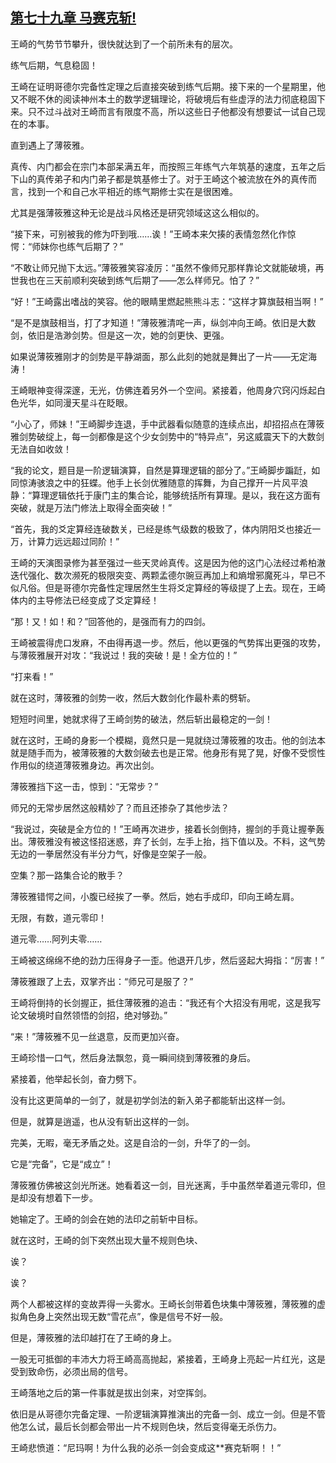 ## [第七十九章 马赛克斩!](https://www.xxbiquge.com/11_11207/8858975.html)


  王崎的气势节节攀升，很快就达到了一个前所未有的层次。

  练气后期，气息稳固！

  王崎在证明哥德尔完备性定理之后直接突破到练气后期。接下来的一个星期里，他又不眠不休的阅读神州本土的数学逻辑理论，将破境后有些虚浮的法力彻底稳固下来。只不过斗战对王崎而言有限度不高，所以这些日子他都没有想要试一试自己现在的本事。

  直到遇上了薄筱雅。

  真传、内门都会在宗门本部呆满五年，而按照三年练气六年筑基的速度，五年之后下山的真传弟子和内门弟子都是筑基修士了。对于王崎这个被流放在外的真传而言，找到一个和自己水平相近的练气期修士实在是很困难。

  尤其是强薄筱雅这种无论是战斗风格还是研究领域这这么相似的。

  “接下来，可别被我的修为吓到哦……诶！”王崎本来欠揍的表情忽然化作惊愕：“师妹你也练气后期了？”

  “不敢让师兄抛下太远。”薄筱雅笑容凌厉：“虽然不像师兄那样靠论文就能破境，再世我也在三天前顺利突破到练气后期了——怎么样师兄。怕了？”

  “好！”王崎露出嗜战的笑容。他的眼睛里燃起熊熊斗志：“这样才算旗鼓相当啊！”

  “是不是旗鼓相当，打了才知道！”薄筱雅清咤一声，纵剑冲向王崎。依旧是大数剑，依旧是浩渺剑势。但是这一次，她的剑更快、更强。

  如果说薄筱雅刚才的剑势是平静湖面，那么此刻的她就是舞出了一片——无定海涛！

  王崎眼神变得深邃，无光，仿佛连着另外一个空间。紧接着，他周身穴窍闪烁起白色光华，如同漫天星斗在眨眼。

  “小心了，师妹！”王崎脚步连退，手中武器看似随意的连续点出，却招招点在薄筱雅剑势破绽上，每一剑都像是这个少女剑势中的“特异点”，另这威震天下的大数剑无法自如收敛！

  “我的论文，题目是一阶逻辑演算，自然是算理逻辑的部分了。”王崎脚步蹁跹，如同惊涛骇浪之中的狂蝶。他手上长剑优雅随意的挥舞，为自己撑开一片风平浪静：“算理逻辑依托于康门主的集合论，能够统括所有算理。是以，我在这方面有突破，就是万法门修法上取得全面突破！”

  “首先，我的爻定算经连破数关，已经是练气级数的极致了，体内阴阳爻也接近一万，计算力远远超过同阶！”

  王崎的天演图录修为甚至强过一些天灵岭真传。这是因为他的这门心法经过希柏澈迭代强化、数次濒死的极限突变、两颗孟德尔豌豆再加上和熵增邪魔死斗，早已不似凡俗。但是哥德尔完备性定理居然生生将爻定算经的等级提了上去。现在，王崎体内的主导修法已经变成了爻定算经！

  “那！又！如！和？”回答他的，是强而有力的四剑。

  王崎被震得虎口发麻，不由得再退一步。然后，他以更强的气势挥出更强的攻势，与薄筱雅展开对攻：“我说过！我的突破！是！全方位的！”

  “打来看！”

  就在这时，薄筱雅的剑势一收，然后大数剑化作最朴素的劈斩。

  短短时间里，她就求得了王崎剑势的破法，然后斩出最稳定的一剑！

  就在这时，王崎的身影一个模糊，竟然只是一晃就绕过薄筱雅的攻击。他的剑法本就是随手而为，被薄筱雅的大数剑破去也是正常。他身形有晃了晃，好像不受惯性作用似的绕道薄筱雅身边。再次出剑。

  薄筱雅挡下这一击，惊到：“无常步？”

  师兄的无常步居然这般精妙了？而且还掺杂了其他步法？

  “我说过，突破是全方位的！”王崎再次进步，接着长剑倒持，握剑的手竟让握拳轰出。薄筱雅没有被这怪招迷惑，弃了长剑，左手上抬，挡下值以及。不料，这气势无边的一拳居然没有半分力气，好像是空架子一般。

  空集？那一路集合论的散手？

  薄筱雅错愕之间，小腹已经挨了一拳。然后，她右手成印，印向王崎左肩。

  无限，有数，道元零印！

  道元零……阿列夫零……

  王崎被这绵绵不绝的劲力压得身子一歪。他退开几步，然后竖起大拇指：“厉害！”

  薄筱雅跟了上去，双掌齐出：“师兄可是服了？”

  王崎将倒持的长剑握正，抵住薄筱雅的追击：“我还有个大招没有用呢，这是我写论文破境时自然领悟的剑招，绝对够劲。”

  “来！”薄筱雅不见一丝退意，反而更加兴奋。

  王崎珍惜一口气，然后身法飘忽，竟一瞬间绕到薄筱雅的身后。

  紧接着，他举起长剑，奋力劈下。

  没有比这更简单的一剑了，就是初学剑法的新入弟子都能斩出这样一剑。

  但是，就算是逍遥，也从没有斩出这样的一剑。

  完美，无暇，毫无矛盾之处。这是自洽的一剑，升华了的一剑。

  它是“完备”，它是“成立”！

  薄筱雅仿佛被这剑光所迷。她看着这一剑，目光迷离，手中虽然举着道元零印，但是却没有想着下一步。

  她输定了。王崎的剑会在她的法印之前斩中目标。

  就在这时，王崎的剑下突然出现大量不规则色块、

  诶？

  诶？

  两个人都被这样的变故弄得一头雾水。王崎长剑带着色块集中薄筱雅，薄筱雅的虚拟角色身上突然出现无数“雪花点”，像是信号不好一般。

  但是，薄筱雅的法印越打在了王崎的身上。

  一股无可抵御的丰沛大力将王崎高高抛起，紧接着，王崎身上亮起一片红光，这是受到致命伤，必须出局的信号。

  王崎落地之后的第一件事就是拔出剑来，对空挥剑。

  依旧是从哥德尔完备定理、一阶逻辑演算推演出的完备一剑、成立一剑。但是不管他怎么试，最后长剑都会带出一片不规则色块，然后变得毫无杀伤力。

  王崎悲愤道：“尼玛啊！为什么我的必杀一剑会变成这**赛克斩啊！！”
